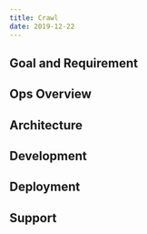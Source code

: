 ```yaml
---
title: Crawl
date: 2019-12-22
---
```


## Goal and Requirement

## Ops Overview

## Architecture

## Development

## Deployment

## Support
